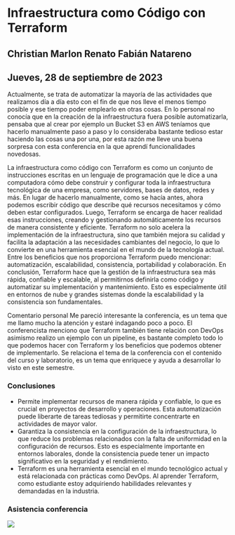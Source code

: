 # Infraestructura como Código con Terraform
## Christian Marlon Renato Fabián Natareno
## Jueves, 28 de septiembre de 2023

Actualmente, se trata de automatizar la mayoría de las actividades que realizamos día a día esto con el fin de que nos lleve el menos tiempo posible y ese tiempo poder emplearlo en otras cosas. En lo personal no conocía que en la creación de la infraestructura fuera posible automatizarla, pensaba que al crear por ejemplo un Bucket S3 en AWS teníamos que hacerlo manualmente paso a paso y lo consideraba bastante tedioso estar haciendo las cosas una por una, por esta razón me lleve una buena sorpresa con esta conferencia en la que aprendí funcionalidades novedosas. 

La infraestructura como código con Terraform es como un conjunto de instrucciones escritas en un lenguaje de programación que le dice a una computadora cómo debe construir y configurar toda la infraestructura tecnológica de una empresa, como servidores, bases de datos, redes y más. En lugar de hacerlo manualmente, como se hacía antes, ahora podemos escribir código que describe qué recursos necesitamos y cómo deben estar configurados. Luego, Terraform se encarga de hacer realidad esas instrucciones, creando y gestionando automáticamente los recursos de manera consistente y eficiente.
Terraform no solo acelera la implementación de la infraestructura, sino que también mejora su calidad y facilita la adaptación a las necesidades cambiantes del negocio, lo que lo convierte en una herramienta esencial en el mundo de la tecnología actual. Entre los beneficios que nos proporciona Terraform puedo mencionar: automatización, escalabilidad, consistencia, portabilidad y colaboración.
En conclusión, Terraform hace que la gestión de la infraestructura sea más rápida, confiable y escalable, al permitirnos definirla como código y automatizar su implementación y mantenimiento. Esto es especialmente útil en entornos de nube y grandes sistemas donde la escalabilidad y la consistencia son fundamentales.

Comentario personal 
Me pareció interesante la conferencia, es un tema que me llamo mucho la atención y estaré indagando poco a poco. El conferencista menciono que Terraform también tiene relación con DevOps asimismo realizo un ejemplo con un pipeline, es bastante completo todo lo que podemos hacer con Terraform y los beneficios que podemos obtener de implementarlo. Se relaciona el tema de la conferencia con el contenido del curso y laboratorio, es un tema que enriquece y ayuda a desarrollar lo visto en este semestre.

### Conclusiones
- Permite implementar recursos de manera rápida y confiable, lo que es crucial en proyectos de desarrollo y operaciones. Esta automatización puede liberarte de tareas tediosas y permitirte concentrarte en actividades de mayor valor.
- Garantiza la consistencia en la configuración de la infraestructura, lo que reduce los problemas relacionados con la falta de uniformidad en la configuración de recursos. Esto es especialmente importante en entornos laborales, donde la consistencia puede tener un impacto significativo en la seguridad y el rendimiento.
- Terraform es una herramienta esencial en el mundo tecnológico actual y está relacionada con prácticas como DevOps. Al aprender Terraform, como estudiante estoy adquiriendo habilidades relevantes y demandadas en la industria.

### Asistencia conferencia
![](/asistencia.png)


